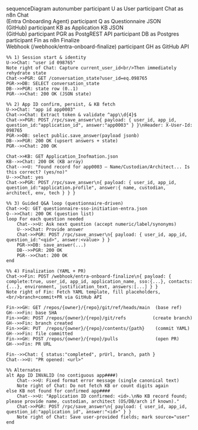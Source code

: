 sequenceDiagram
    autonumber
    participant U as User
    participant Chat as n8n Chat<br/>(Entra Onboarding Agent)
    participant Q as Questionnaire JSON<br/>(GitHub)
    participant KB as Application KB JSON<br/>(GitHub)
    participant PGR as PostgREST API
    participant DB as Postgres
    participant Fin as n8n Finalize<br/>Webhook (/webhook/entra-onboard-finalize)
    participant GH as GitHub API

    %% 1) Session start & identity
    U->>Chat: "user id 098765"
    Note right of Chat: Capture current_user_id<br/>Then immediately rehydrate state
    Chat->>PGR: GET /conversation_state?user_id=eq.098765
    PGR->>DB: SELECT conversation_state
    DB-->>PGR: state row (0..1)
    PGR-->>Chat: 200 OK (JSON state)

    %% 2) App ID confirm, persist, & KB fetch
    U->>Chat: "app id app0003"
    Chat->>Chat: Extract token & validate ^app\\d{4}$
    Chat->>PGR: POST /rpc/save_answer\n{ payload: { user_id, app_id, question_id:"application_id", answer:"app0003" } }\nHeader: X-User-Id: 098765
    PGR->>DB: select public.save_answer(payload jsonb)
    DB-->>PGR: 200 OK (upsert answers + state)
    PGR-->>Chat: 200 OK

    Chat->>KB: GET Application_Inofmation.json
    KB-->>Chat: 200 OK (KB array)
    Chat-->>U: "Found record for app0003 — Name/Custodian/Architect... Is this correct? (yes/no)"
    U-->>Chat: yes
    Chat->>PGR: POST /rpc/save_answer\n{ payload: { user_id, app_id, question_id:"application.profile", answer:{ name, custodian, architect, env, tech } } }

    %% 3) Guided Q&A loop (questionnaire-driven)
    Chat->>Q: GET questionnaire-sso-initiation-entra.json
    Q-->>Chat: 200 OK (question list)
    loop For each question needed
        Chat-->>U: Ask next question (accept numeric/label/synonyms)
        U-->>Chat: Provide answer
        Chat->>PGR: POST /rpc/save_answer\n{ payload: { user_id, app_id, question_id:"<qid>", answer:<value> } }
        PGR->>DB: save_answer(...)
        DB-->>PGR: 200 OK
        PGR-->>Chat: 200 OK
    end

    %% 4) Finalization (YAML + PR)
    Chat->>Fin: POST /webhook/entra-onboard-finalize\n{ payload: { complete:true, user_id, app_id, application_name, sso:{...}, contacts:{...}, environment, justification_text, answers:[...] } }
    Note right of Fin: Fetch YAML template, fill placeholders,<br/>branch+commit+PR via GitHub API

    Fin->>GH: GET /repos/{owner}/{repo}/git/ref/heads/main  (base ref)
    GH-->>Fin: base SHA
    Fin->>GH: POST /repos/{owner}/{repo}/git/refs          (create branch)
    GH-->>Fin: branch created
    Fin->>GH: PUT  /repos/{owner}/{repo}/contents/{path}    (commit YAML)
    GH-->>Fin: file committed
    Fin->>GH: POST /repos/{owner}/{repo}/pulls              (open PR)
    GH-->>Fin: PR URL

    Fin-->>Chat: { status:"completed", prUrl, branch, path }
    Chat-->>U: "PR opened: <url>"

    %% Alternates
    alt App ID INVALID (no contiguous app####)
        Chat-->>U: Fixed format error message (single canonical text)
        Note right of Chat: Do not fetch KB or count digits again
    else KB not found for confirmed app#### 
        Chat-->>U: "Application ID confirmed: <id>.\nNo KB record found; please provide name, custodian, architect (OS/DB/arch if known)."
        Chat->>PGR: POST /rpc/save_answer\n{ payload: { user_id, app_id, question_id:"application_id", answer:"<id>" } }
        Note right of Chat: Save user-provided fields; mark source="user"
    end
